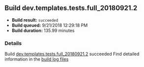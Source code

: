 ## Build dev.templates.tests.full_20180921.2
- **Build result:** `succeeded`
- **Build queued:** 9/21/2018 12:29:18 PM
- **Build duration:** 135.99 minutes
### Details
Build [dev.templates.tests.full_20180921.2](https://winappstudio.visualstudio.com/web/build.aspx?pcguid=a4ef43be-68ce-4195-a619-079b4d9834c2&builduri=vstfs%3a%2f%2f%2fBuild%2fBuild%2f26304) succeeded
Find detailed information in the [build log files](https://uwpctdiags.blob.core.windows.net/buildlogs/dev.templates.tests.full_20180921.2_logs.zip)
